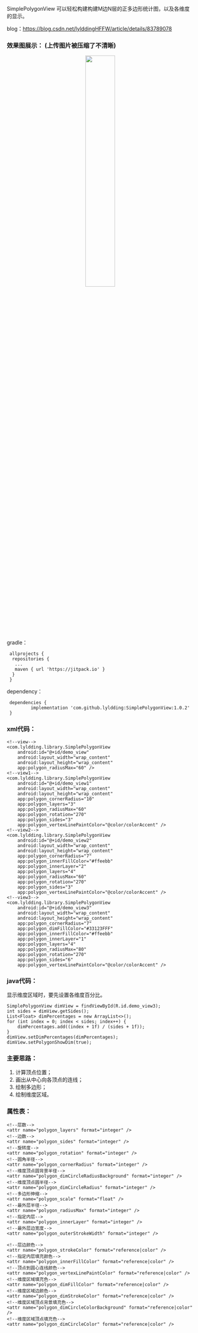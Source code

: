 
SimplePolygonView 可以轻松构建构建M边N层的正多边形统计图，以及各维度的显示。

blog：https://blog.csdn.net/lylddingHFFW/article/details/83789078


### 效果图展示： (上传图片被压缩了不清晰)

<div align="center">
<img src="https://img-blog.csdnimg.cn/201811061606340.png?x-oss-process=image/watermark,type_ZmFuZ3poZW5naGVpdGk,shadow_10,text_aHR0cHM6Ly9ibG9nLmNzZG4ubmV0L2x5bGRkaW5nSEZGVw==,size_16,color_FFFFFF,t_70"
width ="40%" /></div>

gradle：

```
 allprojects {
  repositories {
   ...
   maven { url 'https://jitpack.io' }
  }
 }
 ```
 
dependency：

```
 dependencies {
         implementation 'com.github.lyldding:SimplePolygonView:1.0.2'
 }

```


### xml代码：

```
<!--view-->
<com.lyldding.library.SimplePolygonView
    android:id="@+id/demo_view"
    android:layout_width="wrap_content"
    android:layout_height="wrap_content"
    app:polygon_radiusMax="60" />
<!--view1-->
<com.lyldding.library.SimplePolygonView
    android:id="@+id/demo_view1"
    android:layout_width="wrap_content"
    android:layout_height="wrap_content"
    app:polygon_cornerRadius="10"
    app:polygon_layers="3"
    app:polygon_radiusMax="60"
    app:polygon_rotation="270"
    app:polygon_sides="3"
    app:polygon_vertexLinePaintColor="@color/colorAccent" />
<!--view2-->
<com.lyldding.library.SimplePolygonView
    android:id="@+id/demo_view2"
    android:layout_width="wrap_content"
    android:layout_height="wrap_content"
    app:polygon_cornerRadius="7"
    app:polygon_innerFillColor="#ffeebb"
    app:polygon_innerLayer="2"
    app:polygon_layers="4"
    app:polygon_radiusMax="60"
    app:polygon_rotation="270"
    app:polygon_sides="3"
    app:polygon_vertexLinePaintColor="@color/colorAccent" />
<!--view3-->
<com.lyldding.library.SimplePolygonView
    android:id="@+id/demo_view3"
    android:layout_width="wrap_content"
    android:layout_height="wrap_content"
    app:polygon_cornerRadius="7"
    app:polygon_dimFillColor="#33123FFF"
    app:polygon_innerFillColor="#ffeebb"
    app:polygon_innerLayer="1"
    app:polygon_layers="4"
    app:polygon_radiusMax="80"
    app:polygon_rotation="270"
    app:polygon_sides="6"
    app:polygon_vertexLinePaintColor="@color/colorAccent" />

```

### java代码：

显示维度区域时，要先设置各维度百分比。

```
SimplePolygonView dimView = findViewById(R.id.demo_view3);
int sides = dimView.getSides();
List<Float> dimPercentages = new ArrayList<>();
for (int index = 0; index < sides; index++) {
    dimPercentages.add((index + 1f) / (sides + 1f));
}
dimView.setDimPercentages(dimPercentages);
dimView.setPolygonShowDim(true);
```

### 主要思路：

 1. 计算顶点位置；
 2. 画出从中心向各顶点的连线；
 3. 绘制多边形；
 4. 绘制维度区域。

### 属性表：

```
<!--层数-->
<attr name="polygon_layers" format="integer" />
<!--边数-->
<attr name="polygon_sides" format="integer" />
<!--旋转度-->
<attr name="polygon_rotation" format="integer" />
<!--圆角半径-->
<attr name="polygon_cornerRadius" format="integer" />
<!--维度顶点圆背景半径-->
<attr name="polygon_dimCircleRadiusBackground" format="integer" />
<!--维度顶点圆半径-->
<attr name="polygon_dimCircleRadius" format="integer" />
<!--多边形伸缩-->
<attr name="polygon_scale" format="float" />
<!--最外层半径-->
<attr name="polygon_radiusMax" format="integer" />
<!--指定内层-->
<attr name="polygon_innerLayer" format="integer" />
<!--最外层边宽度-->
<attr name="polygon_outerStrokeWidth" format="integer" />

<!--层边颜色-->
<attr name="polygon_strokeColor" format="reference|color" />
<!--指定内层填充颜色-->
<attr name="polygon_innerFillColor" format="reference|color" />
<!--顶点到圆心连线颜色-->
<attr name="polygon_vertexLinePaintColor" format="reference|color" />
<!--维度区域填充色-->
<attr name="polygon_dimFillColor" format="reference|color" />
<!--维度区域边颜色-->
<attr name="polygon_dimStrokeColor" format="reference|color" />
<!--维度区域顶点背景填充色-->
<attr name="polygon_dimCircleColorBackground" format="reference|color" />
<!--维度区域顶点填充色-->
<attr name="polygon_dimCircleColor" format="reference|color" />
```

